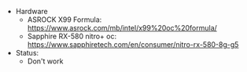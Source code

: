    * Hardware
      * ASROCK X99 Formula: https://www.asrock.com/mb/intel/x99%20oc%20formula/
      * Sapphire RX-580 nitro+ oc: https://www.sapphiretech.com/en/consumer/nitro-rx-580-8g-g5
   * Status:
      * Don't work
      

